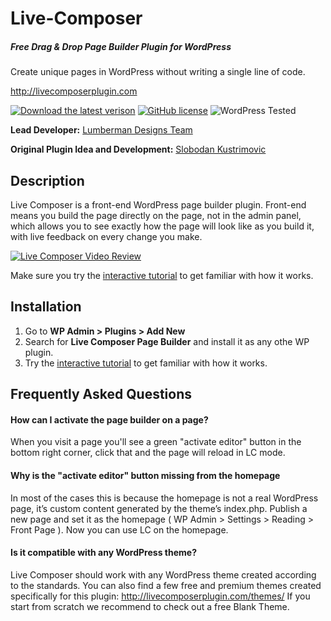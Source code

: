 # Live-Composer
##### Free Drag & Drop Page Builder Plugin for WordPress
Create unique pages in WordPress without writing a single line of code.

http://livecomposerplugin.com

[![Download the latest verison](https://img.shields.io/badge/Latest%20Version-Download-%234CC597.svg)](http://downloads.wordpress.org/plugin/live-composer-page-builder.latest-stable.zip) [![GitHub license](https://img.shields.io/badge/license-GPLv2-blue.svg)](https://raw.githubusercontent.com/livecomposer/Live-Composer/master/LICENSE) ![WordPress Tested](https://img.shields.io/badge/wordpress-plugin-green.svg)

**Lead Developer:** [Lumberman Designs Team](https://github.com/lumbermandesigns)

**Original Plugin Idea and Development:** [Slobodan Kustrimovic](https://github.com/WPCanyon)

## Description

Live Composer is a front-end WordPress page builder plugin. Front-end means you build the page directly on the page, not in the admin panel, which allows you to see exactly how the page will look like as you build it, with live feedback on every change you make.

[![Live Composer Video Review](http://cl.ly/2K0g0D0w1K0o/lc-demo-video.png)](https://youtu.be/geY-qCoOggo)

Make sure you try the [interactive tutorial](http://livecomposerplugin.com/playground/tutorial-chapter-one/?dslc=active) to get familiar with how it works.

## Installation

1. Go to __WP Admin > Plugins > Add New__
2. Search for __Live Composer Page Builder__ and install it as any othe WP plugin.
3. Try the [interactive tutorial](http://livecomposerplugin.com/playground/tutorial-chapter-one/?dslc=active) to get familiar with how it works.

## Frequently Asked Questions

#### How can I activate the page builder on a page?
When you visit a page you'll see a green "activate editor" button in the bottom right corner, click that and the page will reload in LC mode.

#### Why is the "activate editor" button missing from the homepage
In most of the cases this is because the homepage is not a real WordPress page, it’s custom content generated by the theme’s index.php. Publish a new page and set it as the homepage ( WP Admin > Settings > Reading > Front Page ). Now you can use LC on the homepage.

#### Is it compatible with any WordPress theme?
Live Composer should work with any WordPress theme created according to the standards. You can also find a few free and premium themes created specifically for this plugin: http://livecomposerplugin.com/themes/ If you start from scratch we recommend to check out a free Blank Theme.
